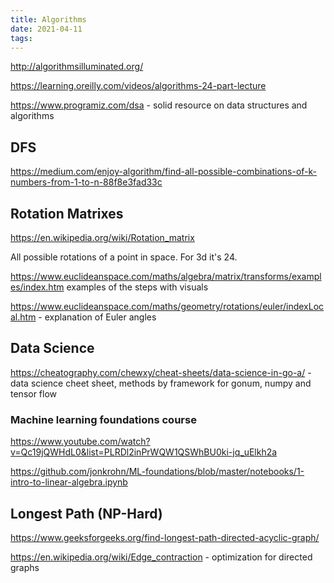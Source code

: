 ```yaml
---
title: Algorithms
date: 2021-04-11
tags:
---
```


<http://algorithmsilluminated.org/>

<https://learning.oreilly.com/videos/algorithms-24-part-lecture>

<https://www.programiz.com/dsa> - solid resource on data structures and algorithms

## DFS

<https://medium.com/enjoy-algorithm/find-all-possible-combinations-of-k-numbers-from-1-to-n-88f8e3fad33c>

## Rotation Matrixes

<https://en.wikipedia.org/wiki/Rotation_matrix>

All possible rotations of a point in space. For 3d it's 24.

<https://www.euclideanspace.com/maths/algebra/matrix/transforms/examples/index.htm> examples of the steps with visuals

<https://www.euclideanspace.com/maths/geometry/rotations/euler/indexLocal.htm> - explanation of Euler angles

## Data Science

<https://cheatography.com/chewxy/cheat-sheets/data-science-in-go-a/> - data science cheet sheet, methods by framework for gonum, numpy and tensor flow

### Machine learning foundations course

<https://www.youtube.com/watch?v=Qc19jQWHdL0&list=PLRDl2inPrWQW1QSWhBU0ki-jq_uElkh2a>

<https://github.com/jonkrohn/ML-foundations/blob/master/notebooks/1-intro-to-linear-algebra.ipynb>

## Longest Path (NP-Hard)

<https://www.geeksforgeeks.org/find-longest-path-directed-acyclic-graph/>

<https://en.wikipedia.org/wiki/Edge_contraction> - optimization for directed graphs
